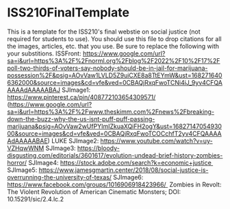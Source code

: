 # ISS210FinalTemplate
This is a template for the ISS210's final webstie on social justice (not required for students to use).
You should use this file to drop citations for all the images, articles, etc. that you use. 
Be sure to replace the following with your substitions.
ISSFront: https://www.google.com/url?sa=i&url=https%3A%2F%2Fnorml.org%2Fblog%2F2022%2F10%2F17%2Fpoll-two-thirds-of-voters-say-nobody-should-be-in-jail-for-marijuana-possession%2F&psig=AOvVaw1LVLD5Z9uiCXE8a8TtEYmW&ust=1682716406362000&source=images&cd=vfe&ved=0CBAQjRxqFwoTCNi4iJ_9yv4CFQAAAAAdAAAAABAJ
SJImage1: https://www.pinterest.ca/pin/408772103654309571/  (https://www.google.com/url?sa=i&url=https%3A%2F%2Fwww.theskimm.com%2Fnews%2Fbreaking-down-the-buzz-why-the-us-isnt-puff-puff-passing-marijuana&psig=AOvVaw2wUfPYImIZkuaXQiFH2ogY&ust=1682714705493000&source=images&cd=vfe&ved=0CBAQjRxqFwoTCOCchfT2yv4CFQAAAAAdAAAAABAE) LUKE 
SJImage2: https://www.youtube.com/watch?v=uy-VZHqwWNM
SJImage3: https://bloody-disgusting.com/editorials/3601617/evolution-undead-brief-history-zombies-horror/
SJImage4: https://stock.adobe.com/search?k=economic+justice 
SJImage5: https://www.jamesgmartin.center/2018/08/social-justice-is-overrunning-the-university-of-texas/
SJImage6: https://www.facebook.com/groups/1016906918423966/ 
Zombies in Revolt: The Violent Revolution of American Cinematic Monsters; DOI: 10.15291/sic/2.4.lc.2 

